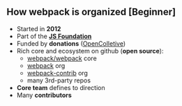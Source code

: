 ## How webpack is organized [Beginner]

* Started in **2012**
* Part of the **[JS Foundation](https://js.foundation/)**
* Funded by **donations** ([OpenColletive](https://opencollective.com/webpack))
* Rich core and ecosystem on github (**open source**):
  * [webpack/webpack](https://github.com/webpack/webpack) core
  * [webpack](https://github.com/webpack) org
  * [webpack-contrib](https://github.com/webpack-contrib) org
  * many 3rd-party repos
* **Core team** defines to direction
* Many **contributors**
